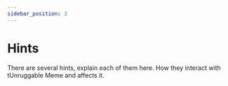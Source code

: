 ```yaml
---
sidebar_position: 3
---
```


# Hints

There are several hints, explain each of them here. How they interact with tUnruggable Meme and affects it.
